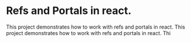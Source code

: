 # Refs and Portals in react.

This project demonstrates how to work with refs and portals in react.
This project demonstrates how to work with refs and portals in react.
Thi